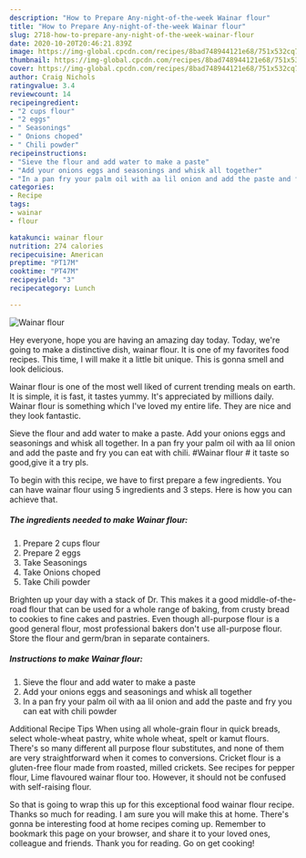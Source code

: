 ```yaml
---
description: "How to Prepare Any-night-of-the-week Wainar flour"
title: "How to Prepare Any-night-of-the-week Wainar flour"
slug: 2718-how-to-prepare-any-night-of-the-week-wainar-flour
date: 2020-10-20T20:46:21.839Z
image: https://img-global.cpcdn.com/recipes/8bad748944121e68/751x532cq70/wainar-flour-recipe-main-photo.jpg
thumbnail: https://img-global.cpcdn.com/recipes/8bad748944121e68/751x532cq70/wainar-flour-recipe-main-photo.jpg
cover: https://img-global.cpcdn.com/recipes/8bad748944121e68/751x532cq70/wainar-flour-recipe-main-photo.jpg
author: Craig Nichols
ratingvalue: 3.4
reviewcount: 14
recipeingredient:
- "2 cups flour"
- "2 eggs"
- " Seasonings"
- " Onions choped"
- " Chili powder"
recipeinstructions:
- "Sieve the flour and add water to make a paste"
- "Add your onions eggs and seasonings and whisk all together"
- "In a pan fry your palm oil with aa lil onion and add the paste and fry you can eat with chili powder"
categories:
- Recipe
tags:
- wainar
- flour

katakunci: wainar flour 
nutrition: 274 calories
recipecuisine: American
preptime: "PT17M"
cooktime: "PT47M"
recipeyield: "3"
recipecategory: Lunch

---
```



![Wainar flour](https://img-global.cpcdn.com/recipes/8bad748944121e68/751x532cq70/wainar-flour-recipe-main-photo.jpg)

Hey everyone, hope you are having an amazing day today. Today, we're going to make a distinctive dish, wainar flour. It is one of my favorites food recipes. This time, I will make it a little bit unique. This is gonna smell and look delicious.

Wainar flour is one of the most well liked of current trending meals on earth. It is simple, it is fast, it tastes yummy. It's appreciated by millions daily. Wainar flour is something which I've loved my entire life. They are nice and they look fantastic.

Sieve the flour and add water to make a paste. Add your onions eggs and seasonings and whisk all together. In a pan fry your palm oil with aa lil onion and add the paste and fry you can eat with chili. #Wainar flour # it taste so good,give it a try pls.


To begin with this recipe, we have to first prepare a few ingredients. You can have wainar flour using 5 ingredients and 3 steps. Here is how you can achieve that.

<!--inarticleads1-->

##### The ingredients needed to make Wainar flour:

1. Prepare 2 cups flour
1. Prepare 2 eggs
1. Take  Seasonings
1. Take  Onions choped
1. Take  Chili powder


Brighten up your day with a stack of Dr. This makes it a good middle-of-the-road flour that can be used for a whole range of baking, from crusty bread to cookies to fine cakes and pastries. Even though all-purpose flour is a good general flour, most professional bakers don&#39;t use all-purpose flour. Store the flour and germ/bran in separate containers. 

<!--inarticleads2-->

##### Instructions to make Wainar flour:

1. Sieve the flour and add water to make a paste
1. Add your onions eggs and seasonings and whisk all together
1. In a pan fry your palm oil with aa lil onion and add the paste and fry you can eat with chili powder


Additional Recipe Tips When using all whole-grain flour in quick breads, select whole-wheat pastry, white whole wheat, spelt or kamut flours. There&#39;s so many different all purpose flour substitutes, and none of them are very straightforward when it comes to conversions. Cricket flour is a gluten-free flour made from roasted, milled crickets. See recipes for pepper flour, Lime flavoured wainar flour too. However, it should not be confused with self-raising flour. 

So that is going to wrap this up for this exceptional food wainar flour recipe. Thanks so much for reading. I am sure you will make this at home. There's gonna be interesting food at home recipes coming up. Remember to bookmark this page on your browser, and share it to your loved ones, colleague and friends. Thank you for reading. Go on get cooking!
